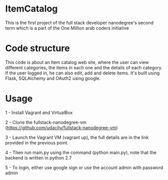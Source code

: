 # ItemCatalog

This is the first project of the full stack developer nanodegree's second term which is a part of 
the One Million arab coders initiative

# Code structure

This code is about an Item catalog web site, where the user can view different categories, the items in each one
and the details of each category.
If the user logged in, he can also edit, add and delete items.
It's built using Flask, SQLAlchemy and OAuth2 using google.

# Usage

1 - Install Vagrant and VirtualBox

2 - Clone the fullstack-nanodegree-vm (https://github.com/udacity/fullstack-nanodegree-vm)

3 - Launch the Vagrant VM (vagrant up), the full details are in the link provided in the previous point.

4 - Then run main.py using the command (python main.py), note that the backend is written in python 2.7

5 - To login, either use google sign or use the account admin with password admin

